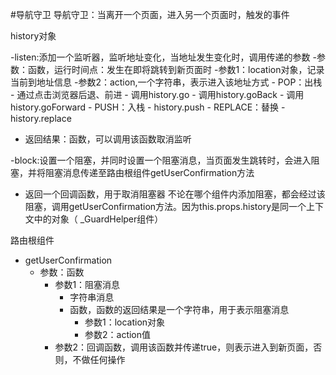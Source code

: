 #导航守卫
导航守卫：当离开一个页面，进入另一个页面时，触发的事件

history对象

-listen:添加一个监听器，监听地址变化，当地址发生变化时，调用传递的参数
 -参数：函数，运行时间点：发生在即将跳转到新页面时
    -参数1：location对象，记录当前到地址信息
    -参数2：action,一个字符串，表示进入该地址方式
     - POP：出栈
             - 通过点击浏览器后退、前进
             - 调用history.go
             - 调用history.goBack
             - 调用history.goForward
     - PUSH：入栈
             - history.push
     - REPLACE：替换
             - history.replace
 - 返回结果：函数，可以调用该函数取消监听
 
 
-block:设置一个阻塞，并同时设置一个阻塞消息，当页面发生跳转时，会进入阻塞，并将阻塞消息传递至路由根组件getUserConfirmation方法
   - 返回一个回调函数，用于取消阻塞器
 不论在哪个组件内添加阻塞，都会经过该阻塞，调用getUserConfirmation方法。因为this.props.history是同一个上下文中的对象（ _GuardHelper组件）


路由根组件

- getUserConfirmation
  - 参数：函数
    - 参数1：阻塞消息
      - 字符串消息
      - 函数，函数的返回结果是一个字符串，用于表示阻塞消息
        - 参数1：location对象
        - 参数2：action值
    - 参数2：回调函数，调用该函数并传递true，则表示进入到新页面，否则，不做任何操作
